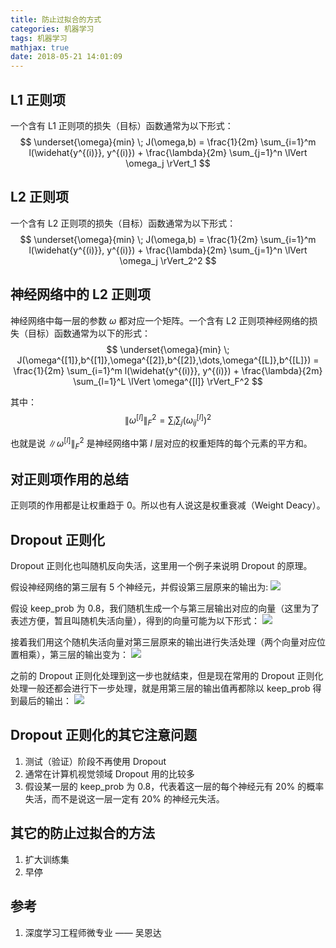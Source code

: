 ```yaml
---
title: 防止过拟合的方式
categories: 机器学习
tags: 机器学习
mathjax: true
date: 2018-05-21 14:01:09
---
```


## L1 正则项
一个含有 L1 正则项的损失（目标）函数通常为以下形式：
$$
\underset{\omega}{min} \; J(\omega,b) = \frac{1}{2m} \sum_{i=1}^m l(\widehat{y^{(i)}}, y^{(i)}) + \frac{\lambda}{2m} \sum_{j=1}^n \lVert \omega_j \rVert_1
$$

## L2 正则项
一个含有 L2 正则项的损失（目标）函数通常为以下形式：
$$
\underset{\omega}{min} \; J(\omega,b) = \frac{1}{2m} \sum_{i=1}^m l(\widehat{y^{(i)}}, y^{(i)}) + \frac{\lambda}{2m} \sum_{j=1}^n \lVert \omega_j \rVert_2^2
$$

## 神经网络中的 L2 正则项
神经网络中每一层的参数 $\omega$ 都对应一个矩阵。一个含有 L2 正则项神经网络的损失（目标）函数通常为以下的形式：
$$
\underset{\omega}{min} \; J(\omega^{[1]},b^{[1]},\omega^{[2]},b^{[2]},\dots,\omega^{[L]},b^{[L]}) = \frac{1}{2m} \sum_{i=1}^m l(\widehat{y^{(i)}}, y^{(i)}) + \frac{\lambda}{2m} \sum_{l=1}^L \lVert \omega^{[l]} \rVert_F^2
$$

其中：
$$
\lVert \omega^{[l]} \rVert_F^2  = \sum_i \sum_j (\omega_{ij}^{[l]}) ^ 2
$$

也就是说 $\lVert \omega^{[l]} \rVert_F^2$ 是神经网络中第 $l$ 层对应的权重矩阵的每个元素的平方和。

## 对正则项作用的总结
正则项的作用都是让权重趋于 0。所以也有人说这是权重衰减（Weight Deacy）。

## Dropout 正则化
Dropout 正则化也叫随机反向失活，这里用一个例子来说明 Dropout 的原理。

假设神经网络的第三层有 5 个神经元，并假设第三层原来的输出为:
![](/img/dropout_1.png)

假设 keep_prob 为 0.8，我们随机生成一个与第三层输出对应的向量（这里为了表述方便，暂且叫随机失活向量），得到的向量可能为以下形式：
![](/img/dropout_2.png)

接着我们用这个随机失活向量对第三层原来的输出进行失活处理（两个向量对应位置相乘），第三层的输出变为：
![](/img/dropout_3.png)

之前的 Dropout 正则化处理到这一步也就结束，但是现在常用的 Dropout 正则化处理一般还都会进行下一步处理，就是用第三层的输出值再都除以 keep_prob 得到最后的输出：
![](/img/dropout_4.png)

## Dropout 正则化的其它注意问题
1. 测试（验证）阶段不再使用 Dropout
2. 通常在计算机视觉领域 Dropout 用的比较多
3. 假设某一层的 keep_prob 为 0.8，代表着这一层的每个神经元有 20% 的概率失活，而不是说这一层一定有 20% 的神经元失活。

## 其它的防止过拟合的方法
1. 扩大训练集
2. 早停

## 参考
1. 深度学习工程师微专业 —— 吴恩达

